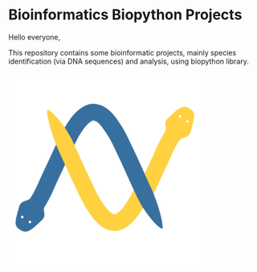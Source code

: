# Bioinformatics Biopython Projects


Hello everyone,

This repository contains some bioinformatic projects, mainly species identification (via DNA sequences) and analysis, using biopython library.

![Biopython](https://github.com/biopython/biopython.github.io/blob/master/android-chrome-384x384.png)


